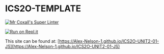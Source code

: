 # ICS2O-TEMPLATE

[![Mr Coxall's Super Linter](https://github.com/Alex-Nelson-1/ICS2O-UNIT2-01-JS/workflows/Mr%20Coxall's%20Super%20Linter/badge.svg)](https://github.com/Alex-Nelson-1/ICS2O-UNIT2-01-JS/actions/)

[![Run on Repl.it](https://repl.it/badge/github/Alex-Nelson-1/ICS2O-UNIT2-01-JS)](https://repl.it/github/Alex-Nelson-1/ICS2O-UNIT2-01-JS)

This site can be found at: [https://Alex-Nelson-1.github.io/ICS2O-UNIT2-01-JS](https://Alex-Nelson-1.github.io/ICS2O-UNIT2-01-JS)
